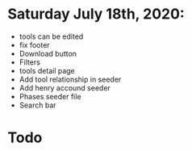 # Saturday July 18th, 2020:
* tools can be edited
* fix footer
* Download button
* Filters
* tools detail page
* Add tool relationship in seeder
* Add henry accound seeder
* Phases seeder file
* Search bar

# Todo
